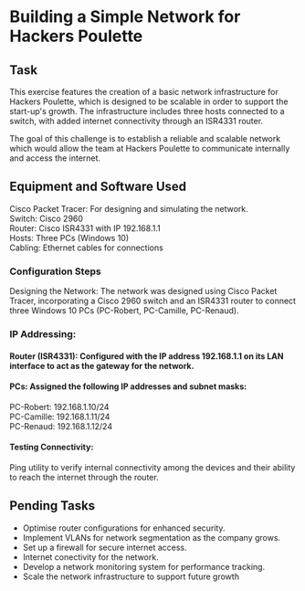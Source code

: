# Building a Simple Network for Hackers Poulette

## Task
This exercise features the creation of a basic network infrastructure for Hackers Poulette, which is designed to be scalable in order to support the start-up's growth. The infrastructure includes three hosts connected to a switch, with added internet connectivity through an ISR4331 router.

The goal of this challenge is to establish a reliable and scalable network which would allow the team at Hackers Poulette to communicate internally and access the internet.

## Equipment and Software Used

Cisco Packet Tracer: For designing and simulating the network.\
Switch: Cisco 2960\
Router: Cisco ISR4331 with IP 192.168.1.1\
Hosts: Three PCs (Windows 10)\
Cabling: Ethernet cables for connections

### Configuration Steps
Designing the Network: The network was designed using Cisco Packet Tracer, incorporating a Cisco 2960 switch and an ISR4331 router to connect three Windows 10 PCs (PC-Robert, PC-Camille, PC-Renaud).

### IP Addressing:
#### Router (ISR4331): Configured with the IP address 192.168.1.1 on its LAN interface to act as the gateway for the network.
#### PCs: Assigned the following IP addresses and subnet masks:
PC-Robert: 192.168.1.10/24\
PC-Camille: 192.168.1.11/24\
PC-Renaud: 192.168.1.12/24

#### Testing Connectivity:
Ping utility to verify internal connectivity among the devices and their ability to reach the internet through the router.

## Pending Tasks
- Optimise router configurations for enhanced security.
- Implement VLANs for network segmentation as the company grows.
- Set up a firewall for secure internet access.
- Internet conectivity for the network.
- Develop a network monitoring system for performance tracking.
- Scale the network infrastructure to support future growth

